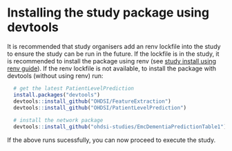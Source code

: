 Installing the study package using devtools
===========================================================================================

It is recommended that study organisers add an renv lockfile into the study to ensure the study can be run in the future. If the lockfile is in the study, it is recommended to install the package using renv (see [study install using renv guide](STUDY-PACKAGE-SETUP.md)). If the renv lockfile is not available, to install the package with devtools (without using renv) run:

```r
  # get the latest PatientLevelPrediction
  install.packages("devtools")
  devtools::install_github("OHDSI/FeatureExtraction")
  devtools::install_github("OHDSI/PatientLevelPrediction")
  
  # install the network package
  devtools::install_github("ohdsi-studies/EmcDementiaPredictionTable1")
```  

If the above runs sucessfully, you can now proceed to execute the study.